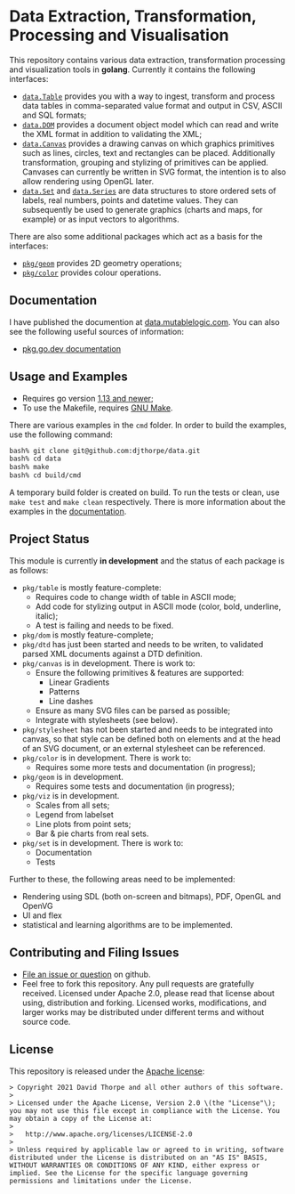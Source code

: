 
# Data Extraction, Transformation, Processing and Visualisation

This repository contains various data extraction, transformation processing and visualization tools in __golang__. Currently it contains the following interfaces:

* [`data.Table`](doc/table.md) provides you with a way to ingest, transform and process data tables in comma-separated value format and output in CSV, ASCII and SQL formats;
* [`data.DOM`](doc/dom.md) provides a document object model which can read and write the XML format in addition to validating the XML;
* [`data.Canvas`](doc/canvas.md) provides a drawing canvas on which graphics primitives such as lines, circles, text and rectangles can be placed. Additionally transformation, grouping and stylizing of primitives can be applied. Canvases can currently be written in SVG format, the intention is to also allow rendering using OpenGL later.
* [`data.Set`](doc/set.md) and [`data.Series`](doc/set.md) are data structures to store ordered sets of labels, real numbers, points and datetime values. They can subsequently be used to generate graphics (charts and maps, for example) or as input vectors to algorithms.

There are also some additional packages which act as a basis for the interfaces:

* [`pkg/geom`](doc/geom.md) provides 2D geometry operations;
* [`pkg/color`](doc/color.md) provides colour operations.

## Documentation

I have published the documention at [data.mutablelogic.com](https://data.mutablelogic.com). You can also see the following useful sources of information:

* [pkg.go.dev documentation](https://pkg.go.dev/github.com/djthorpe/data)

## Usage and Examples

* Requires go version [1.13 and newer](https://golang.org/dl/);
* To use the Makefile, requires [GNU Make](https://www.gnu.org/software/make/).

There are various examples in the `cmd` folder. In order to build the examples, use the following command:

```bash
bash% git clone git@github.com:djthorpe/data.git
bash% cd data
bash% make
bash% cd build/cmd
```

A temporary build folder is created on build. To run the tests or clean, use `make test` and `make clean` respectively. There is more information about the examples in the [documentation](doc/examples.md).

## Project Status

This module is currently **in development** and the status of each package is as follows:

* `pkg/table` is mostly feature-complete:
  * Requires code to change width of table in ASCII mode;
  * Add code for stylizing output in ASCII mode (color, bold, underline, italic);
  * A test is failing and needs to be fixed.
* `pkg/dom` is mostly feature-complete;
* `pkg/dtd` has just been started and needs to be writen, to validated parsed
  XML documents against a DTD definition.
* `pkg/canvas` is in development. There is work to:
  * Ensure the following primitives & features are supported:
    * Linear Gradients
    * Patterns
    * Line dashes
  * Ensure as many SVG files can be parsed as possible;
  * Integrate with stylesheets (see below).
* `pkg/stylesheet` has not been started and needs to be integrated 
  into canvas, so that style can be defined both on elements and at 
  the head of an SVG document, or an external stylesheet can be referenced.
* `pkg/color` is in development. There is work to:
  * Requires some more tests and documentation (in progress);
* `pkg/geom` is in development.
  * Requires some tests and documentation (in progress);
* `pkg/viz` is in development.
  * Scales from all sets;
  * Legend from labelset
  * Line plots from point sets;
  * Bar & pie charts from real sets.
* `pkg/set` is in development. There is work to:
  * Documentation
  * Tests

Further to these, the following areas need to be implemented:

  * Rendering using SDL (both on-screen and bitmaps), PDF, OpenGL and OpenVG
  * UI and flex
  * statistical and learning algorithms are to be implemented.

## Contributing and Filing Issues

* [File an issue or question](http://github.com/djthorpe/data/issues) on github.
* Feel free to fork this repository. Any pull requests are gratefully received. Licensed under Apache 2.0, please read that license about using, distribution and forking. Licensed works, modifications, and larger works may be distributed under different terms and without source code.

## License

This repository is released under the [Apache license](http://www.apache.org/licenses/LICENSE-2.0):

```
> Copyright 2021 David Thorpe and all other authors of this software.
>
> Licensed under the Apache License, Version 2.0 \(the "License"\); you may not use this file except in compliance with the License. You may obtain a copy of the License at:
>
>   http://www.apache.org/licenses/LICENSE-2.0
>
> Unless required by applicable law or agreed to in writing, software distributed under the License is distributed on an "AS IS" BASIS, WITHOUT WARRANTIES OR CONDITIONS OF ANY KIND, either express or implied. See the License for the specific language governing permissions and limitations under the License.
```


